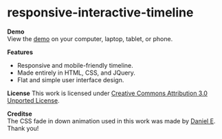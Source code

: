 responsive-interactive-timeline
===============================

**Demo**	
View the [demo](http://julia-chen.com/timeline/) on your computer, laptop, tablet, or phone.

**Features**
-  Responsive and mobile-friendly timeline. 
-  Made entirely in HTML, CSS, and JQuery. 
-  Flat and simple user interface design.

**License**	
This work is licensed under [Creative Commons Attribution 3.0 Unported License](http://creativecommons.org/licenses/by/3.0/).

**Creditse**	
The CSS fade in down animation used in this work was made by [Daniel E](daneden.github.io/animate.css). Thank you!
